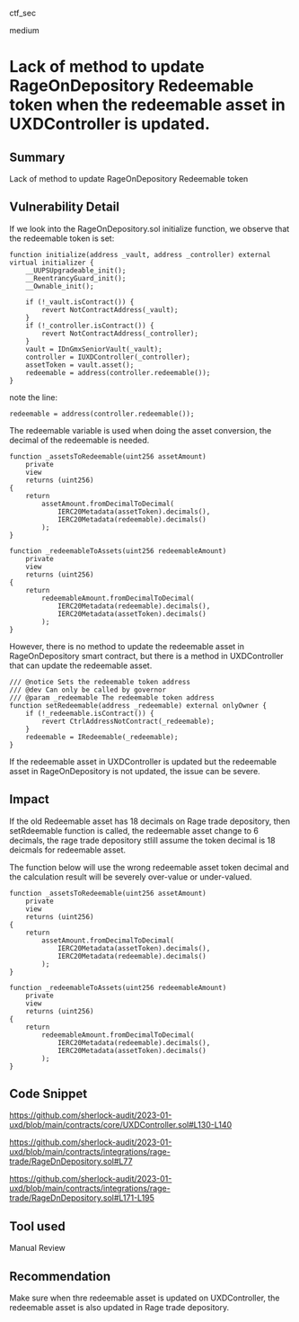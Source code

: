 ctf_sec

medium

# Lack of method to update RageOnDepository Redeemable token when the redeemable asset in UXDController is updated.

## Summary

Lack of method to update RageOnDepository Redeemable token

## Vulnerability Detail

If we look into the RageOnDepository.sol initialize function, we observe that the redeemable token is set:

```solidity
function initialize(address _vault, address _controller) external virtual initializer {
	__UUPSUpgradeable_init();
	__ReentrancyGuard_init();
	__Ownable_init();

	if (!_vault.isContract()) {
		revert NotContractAddress(_vault);
	}
	if (!_controller.isContract()) {
		revert NotContractAddress(_controller);
	}
	vault = IDnGmxSeniorVault(_vault);
	controller = IUXDController(_controller);
	assetToken = vault.asset();
	redeemable = address(controller.redeemable());
}
```

note the line:

```solidity
redeemable = address(controller.redeemable());
```

The redeemable variable is used when doing the asset conversion, the decimal of the redeemable is needed.

```solidity
function _assetsToRedeemable(uint256 assetAmount)
	private
	view
	returns (uint256)
{
	return
		assetAmount.fromDecimalToDecimal(
			IERC20Metadata(assetToken).decimals(),
			IERC20Metadata(redeemable).decimals()
		);
}

function _redeemableToAssets(uint256 redeemableAmount)
	private
	view
	returns (uint256)
{
	return
		redeemableAmount.fromDecimalToDecimal(
			IERC20Metadata(redeemable).decimals(),
			IERC20Metadata(assetToken).decimals()
		);
}
```

However, there is no method to update the redeemable asset in RageOnDepository smart contract, but there is a method in UXDController that can update the redeemable asset.

```solidity
/// @notice Sets the redeemable token address
/// @dev Can only be called by governor
/// @param _redeemable The redeemable token address
function setRedeemable(address _redeemable) external onlyOwner {
	if (!_redeemable.isContract()) {
		revert CtrlAddressNotContract(_redeemable);
	}
	redeemable = IRedeemable(_redeemable);
}
```

If the redeemable asset in UXDController is updated but the redeemable asset in RageOnDepository is not updated, the issue can be severe.

## Impact

If the old Redeemable asset has 18 decimals on Rage trade depository, then setRdeemable function is called, the redeemable asset change to 6 decimals, the rage trade depository stlill assume the token decimal is 18 deicmals for redeemable asset. 

The function below will use the wrong redeemable asset token decimal and the calculation result will be severely over-value or under-valued.

```solidity
function _assetsToRedeemable(uint256 assetAmount)
	private
	view
	returns (uint256)
{
	return
		assetAmount.fromDecimalToDecimal(
			IERC20Metadata(assetToken).decimals(),
			IERC20Metadata(redeemable).decimals()
		);
}

function _redeemableToAssets(uint256 redeemableAmount)
	private
	view
	returns (uint256)
{
	return
		redeemableAmount.fromDecimalToDecimal(
			IERC20Metadata(redeemable).decimals(),
			IERC20Metadata(assetToken).decimals()
		);
}
```

## Code Snippet

https://github.com/sherlock-audit/2023-01-uxd/blob/main/contracts/core/UXDController.sol#L130-L140

https://github.com/sherlock-audit/2023-01-uxd/blob/main/contracts/integrations/rage-trade/RageDnDepository.sol#L77

https://github.com/sherlock-audit/2023-01-uxd/blob/main/contracts/integrations/rage-trade/RageDnDepository.sol#L171-L195

## Tool used

Manual Review

## Recommendation

Make sure when thre redeemable asset is updated on UXDController, the redeemable asset is also updated in Rage trade depository.
